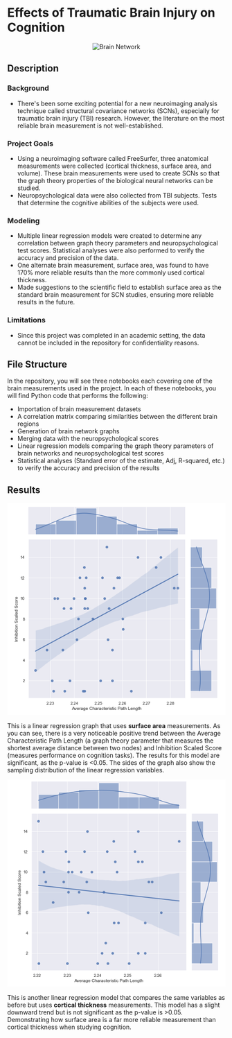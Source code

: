 # Effects of Traumatic Brain Injury on Cognition 

<p align="center">
<img src="https://upload.wikimedia.org/wikipedia/commons/0/0e/Brain_network.png" alt="Brain Network" width="200"/>
</p>

Description
------------
### Background
* There's been some exciting potential for a new neuroimaging analysis technique called structural covariance networks (SCNs), especially for traumatic brain injury (TBI) research. However, the literature on the most reliable brain measurement is not well-established.

### Project Goals
* Using a neuroimaging software called FreeSurfer, three anatomical measurements were collected (cortical thickness, surface area, and volume). These brain measurements were used to create SCNs so that the graph theory properties of the biological neural networks can be studied. 
* Neuropsychological data were also collected from TBI subjects. Tests that determine the cognitive abilities of the subjects were used. 

### Modeling
* Multiple linear regression models were created to determine any correlation between graph theory parameters and neuropsychological test scores. Statistical analyses were also performed to verify the accuracy and precision of the data. 
* One alternate brain measurement, surface area, was found to have 170% more reliable results than the more commonly used cortical thickness. 
* Made suggestions to the scientific field to establish surface area as the standard brain measurement for SCN studies, ensuring more reliable results in the future. 

### Limitations
* Since this project was completed in an academic setting, the data cannot be included in the repository for confidentiality reasons.

File Structure
--------------
In the repository, you will see three notebooks each covering one of the brain measurements used in the project. In each of these notebooks, you will find Python code that performs the following:
  * Importation of brain measurement datasets
  * A correlation matrix comparing similarities between the different brain regions
  * Generation of brain network graphs
  * Merging data with the neuropsychological scores
  * Linear regression models comparing the graph theory parameters of brain networks and neuropsychological test scores
  * Statistical analyses (Standard error of the estimate, Adj, R-squared, etc.) to verify the accuracy and precision of the results 

Results
--------
<p align="center">
<img src="https://github.com/esaritepe/Effects-of-BrainInjury-on-Cognition/blob/main/screenshots/surface_area.png" alt="Surface Area"/>
</p>

This is a linear regression graph that uses **surface area** measurements. As you can see, there is a very noticeable positive trend between the Average Characteristic Path Length (a graph theory parameter that measures the shortest average distance between two nodes) and Inhibition Scaled Score (measures performance on cognition tasks). The results for this model are significant, as the p-value is <0.05. The sides of the graph also show the sampling distribution of the linear regression variables.

<p align="center">
<img src="https://github.com/esaritepe/Effects-of-BrainInjury-on-Cognition/blob/main/screenshots/thickness.png" alt="Thickness"/>
</p>

This is another linear regression model that compares the same variables as before but uses **cortical thickness** measurements. This model has a slight downward trend but is not significant as the p-value is >0.05. Demonstrating how surface area is a far more reliable measurement than cortical thickness when studying cognition. 
